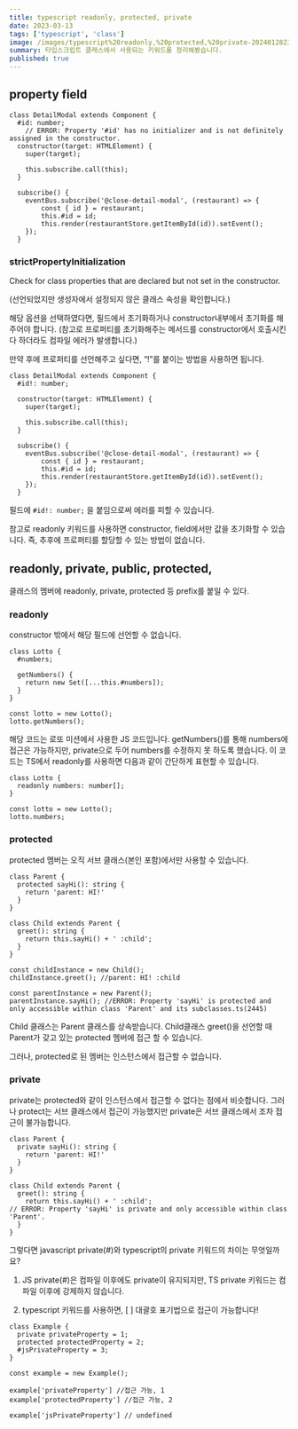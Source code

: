 ```yaml
---
title: typescript readonly, protected, private
date: 2023-03-13
tags: ['typescript', 'class']
image: /images/typescript%20readonly,%20protected,%20private-20240128232819282.webp
summary: 타입스크립트 클래스에서 사용되는 키워드를 정리해봤습니다.
published: true
---
```

## property field

```
class DetailModal extends Component {
  #id: number;
	// ERROR: Property '#id' has no initializer and is not definitely assigned in the constructor.
  constructor(target: HTMLElement) {
    super(target);

    this.subscribe.call(this);
  }

  subscribe() {
    eventBus.subscribe('@close-detail-modal', (restaurant) => {
	    const { id } = restaurant;
	    this.#id = id;
	    this.render(restaurantStore.getItemById(id)).setEvent();
    });
  }
```

### strictPropertyInitialization

Check for class properties that are declared but not set in the constructor.

(선언되었지만 생성자에서 설정되지 않은 클래스 속성을 확인합니다.)

해당 옵션을 선택하였다면, 필드에서 초기화하거나 constructor내부에서 초기화를 해주어야 합니다. (참고로 프로퍼티를 초기화해주는 메서드를 constructor에서 호출시킨다 하더라도 컴파일 에러가 발생합니다.)

만약 후에 프로퍼티를 선언해주고 싶다면, “!”를 붙이는 방법을 사용하면 됩니다.

```
class DetailModal extends Component {
  #id!: number;
	
  constructor(target: HTMLElement) {
    super(target);

    this.subscribe.call(this);
  }

  subscribe() {
    eventBus.subscribe('@close-detail-modal', (restaurant) => {
	    const { id } = restaurant;
	    this.#id = id;
	    this.render(restaurantStore.getItemById(id)).setEvent();
    });
  }
```

필드에 `#id!: number;` 을 붙임으로써 에러를 피할 수 있습니다.

참고로 readonly 키워드를 사용하면 constructor, field에서만 값을 초기화할 수 있습니다. 즉, 추후에 프로퍼티를 할당할 수 있는 방법이 없습니다.

## readonly, private, public, protected,

클래스의 멤버에 readonly, private, protected 등 prefix를 붙일 수 있다.

### readonly

constructor 밖에서 해당 필드에 선언할 수 없습니다.

```
class Lotto {
  #numbers;

  getNumbers() {
    return new Set([...this.#numbers]);
  }
}

const lotto = new Lotto();
lotto.getNumbers();
```

해당 코드는 로또 미션에서 사용한 JS 코드입니다. getNumbers()를 통해 numbers에 접근은 가능하지만, private으로 두어 numbers를 수정하지 못 하도록 했습니다. 이 코드는 TS에서 readonly를 사용하면 다음과 같이 간단하게 표현할 수 있습니다.

```
class Lotto {
  readonly numbers: number[];
}

const lotto = new Lotto();
lotto.numbers;
```

### protected

protected 멤버는 오직 서브 클래스(본인 포함)에서만 사용할 수 있습니다.

```
class Parent {
  protected sayHi(): string {
    return 'parent: HI!'
  }
}

class Child extends Parent {
  greet(): string {
    return this.sayHi() + ' :child';
  }
}

const childInstance = new Child();
childInstance.greet(); //parent: HI! :child

const parentInstance = new Parent();
parentInstance.sayHi(); //ERROR: Property 'sayHi' is protected and only accessible within class 'Parent' and its subclasses.ts(2445)
```

Child 클래스는 Parent 클래스를 상속받습니다. Child클래스 greet()을 선언할 때 Parent가 갖고 있는 protected 멤버에 접근 할 수 있습니다.

그러나, protected로 된 멤버는 인스턴스에서 접근할 수 없습니다.

### private

private는 protected와 같이 인스턴스에서 접근할 수 없다는 점에서 비슷합니다. 그러나 protect는 서브 클래스에서 접근이 가능했지만 private은 서브 클래스에서 조차 접근이 불가능합니다.

```
class Parent {
  private sayHi(): string {
    return 'parent: HI!'
  }
}

class Child extends Parent {
  greet(): string {
    return this.sayHi() + ' :child'; 
// ERROR: Property 'sayHi' is private and only accessible within class 'Parent'.
  }
}
```

그렇다면 javascript private(#)와 typescript의 private 키워드의 차이는 무엇일까요?

1. JS private(#)은 컴파일 이후에도 private이 유지되지만, TS private 키워드는 컴파일 이후에 강제하지 않습니다.
    
2. typescript 키워드를 사용하면, [ ] 대괄호 표기법으로 접근이 가능합니다!
    

```
class Example {
  private privateProperty = 1;
  protected protectedProperty = 2;
  #jsPrivateProperty = 3;
}
 
const example = new Example();
 
example['privateProperty'] //접근 가능, 1
example['protectedProperty'] //접근 가능, 2

example['jsPrivateProperty'] // undefined
```